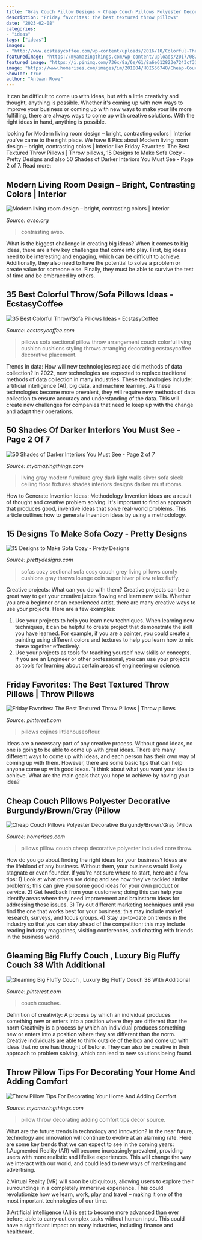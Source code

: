 ```yaml
---
title: "Gray Couch Pillow Designs ~ Cheap Couch Pillows Polyester Decorative Burgundy/brown/gray (pillow"
description: "Friday favorites: the best textured throw pillows"
date: "2023-02-08"
categories:
- "ideas"
tags: ["ideas"]
images:
- "http://www.ecstasycoffee.com/wp-content/uploads/2016/10/Colorful-Throw-Pillows-34.jpg"
featuredImage: "https://myamazingthings.com/wp-content/uploads/2017/08/pillow-decor-1.jpg"
featured_image: "https://i.pinimg.com/736x/8a/6e/61/8a6e612823e7243cf31883a061a64398.jpg"
image: "https://www.homerises.com/images/im/201804/HOIS56748/Cheap-Couch-Pillows-Polyester-Decorative-BurgundyBrownGray-Pillow-Core-Not-Included-HOIS56748-5.jpg"
ShowToc: true
author: "Antwan Rowe"
---
```



It can be difficult to come up with ideas, but with a little creativity and thought, anything is possible. Whether it's coming up with new ways to improve your business or coming up with new ways to make your life more fulfilling, there are always ways to come up with creative solutions. With the right ideas in hand, anything is possible.

	

		
looking for Modern living room design – bright, contrasting colors | Interior you've came to the right place. We have 8 Pics about Modern living room design – bright, contrasting colors | Interior like Friday Favorites: The Best Textured Throw Pillows | Throw pillows, 15 Designs to Make Sofa Cozy - Pretty Designs and also 50 Shades of Darker Interiors You Must See - Page 2 of 7. Read more:
		
    
## Modern Living Room Design – Bright, Contrasting Colors | Interior

<img loading=lazy src="https://www.avso.org/wp-content/uploads/files/9/3/3/modern-living-room-design-bright-contrasting-colors-1-933.jpg" onerror="this.onerror=null;this.src='https://tse2.mm.bing.net/th?id=OIP.AhhEBLgbHEkrJEy3kUgIfQHaEu&amp;pid=15.1';" alt="Modern living room design – bright, contrasting colors | Interior">

_Source: avso.org_

>contrasting avso. 

	

What is the biggest challenge in creating big ideas?
When it comes to big ideas, there are a few key challenges that come into play. First, big ideas need to be interesting and engaging, which can be difficult to achieve. Additionally, they also need to have the potential to solve a problem or create value for someone else. Finally, they must be able to survive the test of time and be embraced by others.

    
## 35 Best Colorful Throw/Sofa Pillows Ideas - EcstasyCoffee

<img loading=lazy src="http://www.ecstasycoffee.com/wp-content/uploads/2016/10/Colorful-Throw-Pillows-34.jpg" onerror="this.onerror=null;this.src='https://tse1.mm.bing.net/th?id=OIP.64zfEuAzgZ0t8UGYXTWhUwHaHE&amp;pid=15.1';" alt="35 Best Colorful Throw/Sofa Pillows Ideas - EcstasyCoffee">

_Source: ecstasycoffee.com_

>pillows sofa sectional pillow throw arrangement couch colorful living cushion cushions styling throws arranging decorating ecstasycoffee decorative placement. 

	

Trends in data: How will new technologies replace old methods of data collection?
In 2022, new technologies are expected to replace traditional methods of data collection in many industries. These technologies include: artificial intelligence (AI), big data, and machine learning. As these technologies become more prevalent, they will require new methods of data collection to ensure accuracy and understanding of the data. This will create new challenges for companies that need to keep up with the change and adapt their operations.

    
## 50 Shades Of Darker Interiors You Must See - Page 2 Of 7

<img loading=lazy src="http://myamazingthings.com/wp-content/uploads/2017/01/dark-grey-living-room-furniture-74-stylish-mod.jpg" onerror="this.onerror=null;this.src='https://tse1.mm.bing.net/th?id=OIP.vgxtJEpIUbti4MLnO0BnqgHaE7&amp;pid=15.1';" alt="50 Shades of Darker Interiors You Must See - Page 2 of 7">

_Source: myamazingthings.com_

>living gray modern furniture grey dark light walls silver sofa sleek ceiling floor fixtures shades interiors designs darker must rooms. 

	

How to Generate Invention Ideas: Methodology
Invention ideas are a result of thought and creative problem solving. It's important to find an approach that produces good, inventive ideas that solve real-world problems. This article outlines how to generate Invention Ideas by using a methodology.

    
## 15 Designs To Make Sofa Cozy - Pretty Designs

<img loading=lazy src="http://www.prettydesigns.com/wp-content/uploads/2015/10/Sectional-Sofas.jpg" onerror="this.onerror=null;this.src='https://tse2.mm.bing.net/th?id=OIP.PGtWYxtCBNjIVehwAUdvdwHaLJ&amp;pid=15.1';" alt="15 Designs to Make Sofa Cozy - Pretty Designs">

_Source: prettydesigns.com_

>sofas cozy sectional sofa cosy couch grey living pillows comfy cushions gray throws lounge coin super hiver pillow relax fluffy. 

	

Creative projects: What can you do with them?
Creative projects can be a great way to get your creative juices flowing and learn new skills. Whether you are a beginner or an experienced artist, there are many creative ways to use your projects. Here are a few examples: 
1. Use your projects to help you learn new techniques. When learning new techniques, it can be helpful to create project that demonstrate the skill you have learned. For example, if you are a painter, you could create a painting using different colors and textures to help you learn how to mix these together effectively. 
2. Use your projects as tools for teaching yourself new skills or concepts. If you are an Engineer or other professional, you can use your projects as tools for learning about certain areas of engineering or science.

    
## Friday Favorites: The Best Textured Throw Pillows | Throw Pillows

<img loading=lazy src="https://i.pinimg.com/736x/8a/6e/61/8a6e612823e7243cf31883a061a64398.jpg" onerror="this.onerror=null;this.src='https://tse3.mm.bing.net/th?id=OIP.gWXel5TaIeWmY5t6Y_c8ZgHaLV&amp;pid=15.1';" alt="Friday Favorites: The Best Textured Throw Pillows | Throw pillows">

_Source: pinterest.com_

>pillows cojines littlehouseoffour. 

	

Ideas are a necessary part of any creative process. Without good ideas, no one is going to be able to come up with great ideas. There are many different ways to come up with ideas, and each person has their own way of coming up with them. However, there are some basic tips that can help anyone come up with good ideas. 1) think about what you want your idea to achieve. What are the main goals that you hope to achieve by having your idea?

    
## Cheap Couch Pillows Polyester Decorative Burgundy/Brown/Gray (Pillow

<img loading=lazy src="https://www.homerises.com/images/im/201804/HOIS56748/Cheap-Couch-Pillows-Polyester-Decorative-BurgundyBrownGray-Pillow-Core-Not-Included-HOIS56748-5.jpg" onerror="this.onerror=null;this.src='https://tse2.mm.bing.net/th?id=OIP.HoSqGxbHnwY6ZZCC3ihOBwHaHa&amp;pid=15.1';" alt="Cheap Couch Pillows Polyester Decorative Burgundy/Brown/Gray (Pillow">

_Source: homerises.com_

>pillows pillow couch cheap decorative polyester included core throw. 

	

How do you go about finding the right ideas for your business?
Ideas are the lifeblood of any business. Without them, your business would likely stagnate or even founder. If you're not sure where to start, here are a few tips: 1) Look at what others are doing and see how they've tackled similar problems; this can give you some good ideas for your own product or service. 2) Get feedback from your customers; doing this can help you identify areas where they need improvement and brainstorm ideas for addressing those issues. 3) Try out different marketing techniques until you find the one that works best for your business; this may include market research, surveys, and focus groups. 4) Stay up-to-date on trends in the industry so that you can stay ahead of the competition; this may include reading industry magazines, visiting conferences, and chatting with friends in the business world.

    
## Gleaming Big Fluffy Couch , Luxury Big Fluffy Couch 38 With Additional

<img loading=lazy src="https://i.pinimg.com/736x/4d/8f/76/4d8f7679b56746054c6964d14d8cc256.jpg" onerror="this.onerror=null;this.src='https://tse2.mm.bing.net/th?id=OIP.CUGbqBsv2tSUMokSCo-ZmAHaFa&amp;pid=15.1';" alt="Gleaming Big Fluffy Couch , Luxury Big Fluffy Couch 38 With Additional">

_Source: pinterest.com_

>couch couches. 

	

Definition of creativity: A process by which an individual produces something new or enters into a position where they are different than the norm
Creativity is a process by which an individual produces something new or enters into a position where they are different than the norm. Creative individuals are able to think outside of the box and come up with ideas that no one has thought of before. They can also be creative in their approach to problem solving, which can lead to new solutions being found.

    
## Throw Pillow Tips For Decorating Your Home And Adding Comfort

<img loading=lazy src="https://myamazingthings.com/wp-content/uploads/2017/08/pillow-decor-1.jpg" onerror="this.onerror=null;this.src='https://tse2.mm.bing.net/th?id=OIP._qB6cNr64IWzZFxQ4xa82wHaHa&amp;pid=15.1';" alt="Throw Pillow Tips For Decorating Your Home And Adding Comfort">

_Source: myamazingthings.com_

>pillow throw decorating adding comfort tips decor source. 

	

What are the future trends in technology and innovation?
In the near future, technology and innovation will continue to evolve at an alarming rate. Here are some key trends that we can expect to see in the coming years:
1.Augmented Reality (AR) will become increasingly prevalent, providing users with more realistic and lifelike experiences. This will change the way we interact with our world, and could lead to new ways of marketing and advertising.

2.Virtual Reality (VR) will soon be ubiquitous, allowing users to explore their surroundings in a completely immersive experience. This could revolutionize how we learn, work, play and travel – making it one of the most important technologies of our time.

3.Artificial intelligence (AI) is set to become more advanced than ever before, able to carry out complex tasks without human input. This could have a significant impact on many industries, including finance and healthcare.

